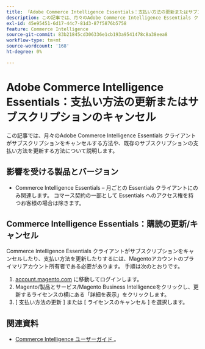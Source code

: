 ```yaml
---
title: 「Adobe Commerce Intelligence Essentials：支払い方法の更新またはサブスクリプションのキャンセル」
description: この記事では、月々のAdobe Commerce Intelligence Essentials クライアントがサブスクリプションをキャンセルする方法や、既存のサブスクリプションの支払い方法を更新する方法について説明します。
exl-id: 45e95451-6d17-44c7-81d3-87f5876b5758
feature: Commerce Intelligence
source-git-commit: 83b21845cd306336e1cb193a9541478c8a38eea8
workflow-type: tm+mt
source-wordcount: '168'
ht-degree: 0%

---
```


# Adobe Commerce Intelligence Essentials：支払い方法の更新またはサブスクリプションのキャンセル

この記事では、月々のAdobe Commerce Intelligence Essentials クライアントがサブスクリプションをキャンセルする方法や、既存のサブスクリプションの支払い方法を更新する方法について説明します。

## 影響を受ける製品とバージョン

* Commerce Intelligence Essentials – 月ごとの Essentials クライアントにのみ関連します。 コマース契約の一部として Essentials へのアクセス権を持つお客様の場合は除きます。

## Commerce Intelligence Essentials：購読の更新/キャンセル

Commerce Intelligence Essentials クライアントがサブスクリプションをキャンセルしたり、支払い方法を更新したりするには、Magentoアカウントのプライマリアカウント所有者である必要があります。 手順は次のとおりです。

1. [account.magento.com](https://account.magento.com) に移動してログインします。
1. Magento/製品とサービス/Magento Business Intelligenceをクリックし、更新するライセンスの横にある「詳細を表示」をクリックします。
1. [ 支払い方法の更新 ] または [ ライセンスのキャンセル ] を選択します。

## 関連資料

* [Commerce Intelligence ユーザーガイド &#x200B;](/docs/commerce-business-intelligence/mbi/guide-overview.html)。

